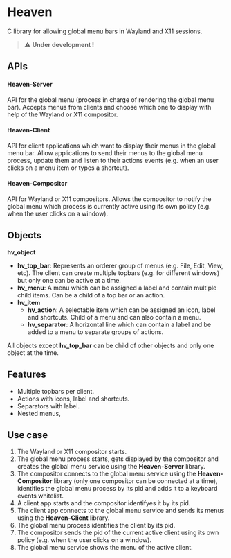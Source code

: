 # Heaven

C library for allowing global menu bars in Wayland and X11 sessions.

> :warning: **Under development !**

## APIs

#### Heaven-Server

API for the global menu (process in charge of rendering the global menu bar). Accepts menus from clients and choose which one to display with help of the Wayland or X11 compositor.

#### Heaven-Client

API for client applications which want to display their menus in the global menu bar. Allow applications to send their menus to the global menu process, update them and listen to their actions events (e.g. when an user clicks on a menu item or types a shortcut).

#### Heaven-Compositor

API for Wayland or X11 compositors. Allows the compositor to notify the global menu which process is currently active using its own policy  (e.g. when the user clicks on a window).

## Objects

**hv_object**
* **hv_top_bar**: Represents an orderer group of menus (e.g. File, Edit, View, etc). The client can create multiple topbars (e.g. for different windows) but only one can be active at a time.
* **hv_menu**: A menu which can be assigned a label and contain multiple child items. Can be a child of a top bar or an action.
* **hv_item**
	* **hv_action**: A selectable item which can be assigned an icon, label and shortcuts. Child of a menu and can also contain a menu.
	* **hv_separator**: A horizontal line which can contain a label and be added to a menu to separate groups of actions.

All objects except **hv_top_bar** can be child of other objects and only one object at the time.

## Features

* Multiple topbars per client.
* Actions with icons, label and shortcuts.
* Separators with label.
* Nested menus,

## Use case

1. The Wayland or X11 compositor starts.
2. The global menu process starts, gets displayed by the compositor and creates the global menu service using the **Heaven-Server** library.
3. The compositor connects to the global menu service using the **Heaven-Compositor** library (only one compositor can be connected at a time), identifies the global menu process by its pid and adds it to a keyboard events whitelist.
4. A client app starts and the compositor identifyes it by its pid.
5. The client app connects to the global menu service and sends its menus using the **Heaven-Client**  library.
6. The global menu process identifies the client by its pid.
7. The compositor sends the pid of the current active client using its own policy (e.g. when the user clicks on a window). 
8. The global menu service shows the menu of the active client.

